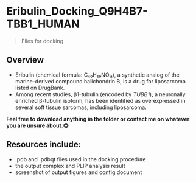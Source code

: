 # Eribulin_Docking_Q9H4B7-TBB1_HUMAN
> Files for docking
## Overview
- Eribulin (chemical formula: C₄₀H₅₉NO₁₁), a synthetic analog of the marine-derived compound halichondrin B, is a drug for liposarcoma listed on DrugBank.  
- Among recent studies, β1-tubulin (encoded by _TUBB1_), a neuronally enriched β-tubulin isoform, has been identified as overexpressed in several soft tissue sarcomas, including liposarcoma.  

**Feel free to download anything in the folder or contact me on whatever you are unsure about.😋**
## Resources include:
- .pdb and .pdbqt files used in the docking procedure
- the output complex and PLIP analysis result
- screenshot of output figures and config document
